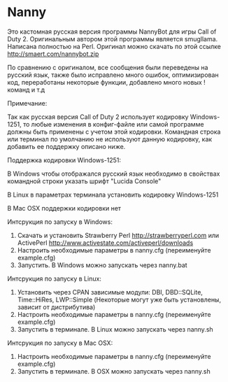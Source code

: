 Nanny
========
Это кастомная русская версия программы NannyBot для игры Call of Duty 2. Оригинальным автором этой программы является smugllama. Написана полностью на Perl.
Оригинал можно скачать по этой ссылке http://smaert.com/nannybot.zip

По сравнению с оригиналом, все сообщения были переведены на русский язык,
также было исправлено много ошибок, оптимизирован код, переработаны некоторые функции, добавлено много новых !команд и т.д

Примечание:

Так как русская версия Call of Duty 2 использует кодировку Windows-1251, то любые изменения в конфиг-файле
или самой программе должны быть применены с учетом этой кодировки. Командная строка или терминал по умолчанию
не используют данную кодировку, как добавить ее поддержку описано ниже.

Поддержка кодировки Windows-1251:

В Windows чтобы отображался русский язык необходимо в свойствах командной строки указать шрифт "Lucida Console"

В Linux в параметрах терминала установить кодировку Windows-1251

В Mac OSX поддержки кодировки нет

Интсрукция по запуску в Windows:

1. Скачать и установить Strawberry Perl http://strawberryperl.com или ActivePerl http://www.activestate.com/activeperl/downloads
2. Настроить необходимые параметры в nanny.cfg (переименуйте example.cfg)
3. Запустить. В Windows можно запускать через nanny.bat

Интсрукция по запуску в Linux:

1. Установить через CPAN зависимые модули: DBI, DBD::SQLite, Time::HiRes, LWP::Simple (Некоторые могут уже быть установлены, зависит от дистрибутива)
2. Настроить необходимые параметры в nanny.cfg (переименуйте example.cfg)
3. Запустить в терминале. В Linux можно запускать через nanny.sh

Интсрукция по запуску в Mac OSX:

1. Настроить необходимые параметры в nanny.cfg (переименуйте example.cfg)
2. Запустить в терминале. В OSX можно запускать через nanny.sh